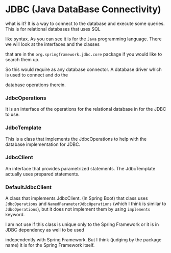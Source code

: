 # JDBC (Java DataBase Connectivity)

what is it? It is a way to connect to the database and execute some queries. This is for relational databases that uses SQL

like syntax. As you can see it is for the `Java` programming language. There we will look at the interfaces and the classes

that are in the `org.springframework.jdbc.core` package if you would like to search them up.

So this would require as any database connector. A database driver which is used to connect and do the

database operations therein.

### JdbcOperations

It is an interface of the operations for the relational database in for the JDBC to use.

### JdbcTemplate

This is a class that implements the JdbcOperations to help with the database implementation for JDBC.

### JdbcClient

An interface that provides parametrized statements. The JdbcTemplate actually uses prepared statements.

### DefaultJdbcClient

A class that implements JdbcClient.
(In Spring Boot) that class uses `JdbcOperations` and `NamedParameterJdbcOperations` 
(which I think is similar to `JdbcOperations`), but it does not implement them by using `implements` keyword.

I am not use if this class is unique only to the Spring Framework or it is in JDBC dependency as well to be used

independently with Spring Framework. But I think (judging by the package name) it is for the Spring Framework itself.